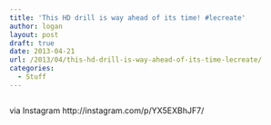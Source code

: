 ```yaml
---
title: 'This HD drill is way ahead of its time! #lecreate'
author: logan
layout: post
draft: true
date: 2013-04-21
url: /2013/04/this-hd-drill-is-way-ahead-of-its-time-lecreate/
categories:
  - Stuff
---
```

<div>
  <img style="max-width: 600px;" alt="" src="http://distilleryimage7.s3.amazonaws.com/8ccbd88caa9f11e2ba8122000a1f9262_7.jpg" /></p>

  <div>
    via Instagram http://instagram.com/p/YX5EXBhJF7/
  </div>
</div>
